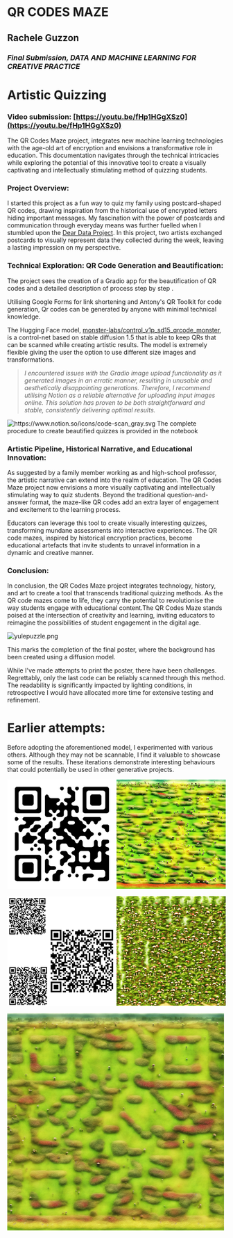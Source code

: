 # QR CODES MAZE
## Rachele Guzzon
### *Final Submission, DATA AND MACHINE LEARNING FOR CREATIVE PRACTICE*

# Artistic Quizzing

### Video submission: [https://youtu.be/fHp1HGgXSz0](https://youtu.be/fHp1HGgXSz0)

The QR Codes Maze project, integrates new machine learning technologies with the age-old art of encryption and envisions a transformative role in education. This documentation navigates through the technical intricacies while exploring the potential of this innovative tool to create a visually captivating and intellectually stimulating method of quizzing students.

### **Project Overview:**

I started this project as a fun way to quiz my family using postcard-shaped QR codes, drawing inspiration from the historical use of encrypted letters hiding important messages. My fascination with the power of postcards and communication through everyday means was further fuelled when I stumbled upon the [Dear Data Project](https://www.dear-data.com/theproject). In this project, two artists exchanged postcards to visually represent data they collected during the week, leaving a lasting impression on my perspective.

### **Technical Exploration: QR Code Generation and Beautification:**

The project sees the creation of  a Gradio app for the beautification of QR codes and a detailed description of process step by step .

Utilising Google Forms for link shortening and Antony's QR Toolkit for code generation, Qr codes can be generated by anyone with minimal technical knowledge. 

The Hugging Face model, [monster-labs/control_v1p_sd15_qrcode_monster](https://huggingface.co/monster-labs/control_v1p_sd15_qrcode_monster), is a control-net based on stable diffusion 1.5 that is able to keep QRs that can be scanned while creating artistic results. The model is extremely flexible giving the user the option to use different size images and transformations.

> *I encountered issues with the Gradio image upload functionality as it generated images in an erratic manner, resulting in unusable and aesthetically disappointing generations. Therefore, I recommend utilising Notion as a reliable alternative for uploading input images online. This solution has proven to be both straightforward and stable, consistently delivering optimal results.*
> 

<aside>
<img src="https://www.notion.so/icons/code-scan_gray.svg" alt="https://www.notion.so/icons/code-scan_gray.svg" width="40px" /> The complete procedure to create beautified quizzes is provided in the notebook

</aside>

### **Artistic Pipeline, Historical Narrative, and Educational Innovation:**

As suggested by a family member working as and high-school professor, the artistic narrative can extend into the realm of education. The QR Codes Maze project now envisions a more visually captivating and intellectually stimulating way to quiz students. Beyond the traditional question-and-answer format, the maze-like QR codes add an extra layer of engagement and excitement to the learning process.

Educators can leverage this tool to create visually interesting quizzes, transforming mundane assessments into interactive experiences. The QR code mazes, inspired by historical encryption practices, become educational artefacts that invite students to unravel information in a dynamic and creative manner.

### **Conclusion:**

In conclusion, the QR Codes Maze project integrates technology, history, and art to create a tool that transcends traditional quizzing methods. As the QR code mazes come to life, they carry the potential to revolutionise the way students engage with educational content.The QR Codes Maze stands poised at the intersection of creativity and learning, inviting educators to reimagine the possibilities of student engagement in the digital age.

![yulepuzzle.png](QR%20Codes%20Maze%20Artistic%20Quizzing%2065d0cabb28e8403c84add68dd0d44876/yulepuzzle.png)

This marks the completion of the final poster, where the background has been created using a diffusion model. 

While I've made attempts to print the poster, there have been challenges. Regrettably, only the last code can be reliably scanned through this method. The readability is significantly impacted by lighting conditions, in retrospective I would have allocated more time for extensive testing and refinement.

# Earlier attempts:

Before adopting the aforementioned model, I experimented with various others. Although they may not be scannable, I find it valuable to showcase some of the results. These iterations demonstrate interesting behaviours that could potentially be used in other generative projects.

![download (12).png](QR%20Codes%20Maze%20Artistic%20Quizzing%2065d0cabb28e8403c84add68dd0d44876/download_(12).png)

![Untitled](QR%20Codes%20Maze%20Artistic%20Quizzing%2065d0cabb28e8403c84add68dd0d44876/Untitled.png)

![Untitled](QR%20Codes%20Maze%20Artistic%20Quizzing%2065d0cabb28e8403c84add68dd0d44876/Untitled%201.png)

